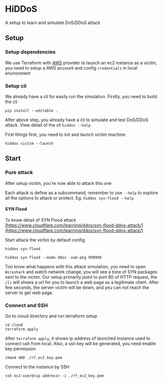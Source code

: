 # HiDDoS

A setup to learn and simulate DoS/DDoS attack

## Setup

### Setup dependencies

We use Terraform with [AWS](https://docs.aws.amazon.com/) provider to launch an ec2 instance as a victim, you need to setup a AWS account and config `credentials` in local environment

### Setup cli

We already have a cli for easily run the simulation. Firstly, you need to build the cli

```shell
pip install --editable .
```

After above step, you already have a cli to simulate and test DoS/DDoS attack. View detail of the cli `hiddos --help`

First things first, you need to init and launch victim machine

```shell
hiddos victim --launch
```

## Start

### Pure attack

After setup victim, you're now able to attack this one

Each attack is define as a subcommand, remember to use `--help` to explore all the options to attack or protect. Eg. `hiddos syn-flood --help`

#### SYN Flood

To know detail of SYN Flood attack [https://www.cloudflare.com/learning/ddos/syn-flood-ddos-attack/](https://www.cloudflare.com/learning/ddos/syn-flood-ddos-attack/)

Start attack the victim by default config

```shell
hiddos syn-flood
```

```shell
hiddos syn-flood --mode ddos -num-pkg 999999
```

Too know what happens with this attack simulation, you need to open `Wireshark` and watch network change, you will see a tone of SYN packages sent to the victim. Our setup primarily point to port 80 of HTTP request, the `cli` will shows a url for you to launch a web page as a legitimate client. After few seconds, the server victim will be down, and you can not reach the server to get web page.

### Connect and SSH

Go to cloud directory and run terraform setup

```shell
cd cloud
terraform apply
```

After `terraform apply`, it shows ip address of launched instance used to connect ssh from local. Also, a ssh key will be generated, you need enable key permission

```shell
chmod 400 ./rf_ec2_key.pem
```

Connect to the instance by SSH

```shell
ssh ec2-user@<ip address> -i ./rf_ec2_key.pem
```
